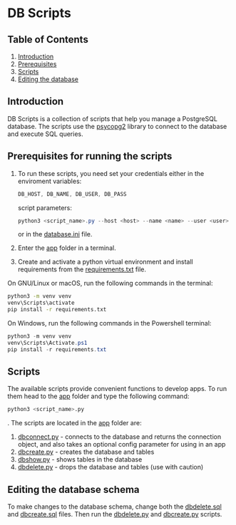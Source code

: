 # DB Scripts

## Table of Contents

1. [Introduction](#introduction)
2. [Prerequisites](#prerequisites-for-running-the-scripts)
3. [Scripts](#scripts)
4. [Editing the database](#editing-the-database-schema)

## Introduction

DB Scripts is a collection of scripts that help you manage a PostgreSQL database. The scripts use the [psycopg2](https://pypi.org/project/psycopg2/) library to connect to the database and execute SQL queries.

## Prerequisites for running the scripts

1. To run these scripts, you need set your credentials either in the enviroment variables:

    ```powershell
    DB_HOST, DB_NAME, DB_USER, DB_PASS
    ```

    script parameters:

    ```powershell
    python3 <script_name>.py --host <host> --name <name> --user <user> --pass <pass>
    ```

    or in the [database.ini](../app/database.ini) file.

2. Enter the [app](/db_scripts/app) folder in a terminal.
3. Create and activate a python virtual environment and install requirements from the [requirements.txt](../requirements.txt) file.

On GNU/Linux or macOS, run the following commands in the terminal:

```bash
python3 -m venv venv
venv\Scripts\activate
pip install -r requirements.txt
```

On Windows, run the following commands in the Powershell terminal:

```powershell
python3 -m venv venv
venv\Scripts\Activate.ps1
pip install -r requirements.txt
```

## Scripts

The available scripts provide convenient functions to develop apps. To run them head to the [app](/db_scripts/app) folder and type the following command:

```bash
python3 <script_name>.py
```

. The scripts are located in the [app](/db_scripts/app) folder are:

1. [dbconnect.py](/db_scripts/app/dbconnect.py) - connects to the database and returns the connection object, and also takes an optional config parameter for using in an app
2. [dbcreate.py](/db_scripts/app/dbcreate.py) - creates the database and tables
3. [dbshow.py](/db_scripts/app/dbshow.py) - shows tables in the database
4. [dbdelete.py](/db_scripts/app/dbdelete.py) - drops the database and tables (use with caution)

## Editing the database schema

To make changes to the database schema, change both the [dbdelete.sql](/db_scripts/dbdelete.sql) and [dbcreate.sql](/db_scripts/dbcreate.sql) files. Then run the [dbdelete.py](/db_scripts/app/dbdelete.py) and [dbcreate.py](/db_scripts/app/dbcreate.py) scripts.
